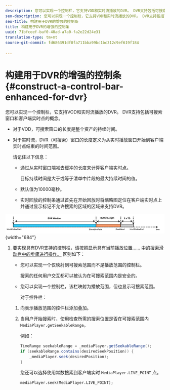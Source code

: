 ```yaml
---
description: 您可以实现一个控制栏，它支持VOD和实时流播放的DVR。 DVR支持包括可搜索窗口和客户端实时点的概念。
seo-description: 您可以实现一个控制栏，它支持VOD和实时流播放的DVR。 DVR支持包括可搜索窗口和客户端实时点的概念。
seo-title: 构建用于DVR的增强的控制条
title: 构建用于DVR的增强的控制条
uuid: 71bfceef-baf0-40ad-a7a0-fa2e22d24e31
translation-type: tm+mt
source-git-commit: fd686391df0fa711bba99bc1bc312c9ef619f184

---
```



# 构建用于DVR的增强的控制条 {#construct-a-control-bar-enhanced-for-dvr}

您可以实现一个控制栏，它支持VOD和实时流播放的DVR。 DVR支持包括可搜索窗口和客户端实时点的概念。

* 对于VOD，可搜索窗口的长度是整个资产的持续时间。
* 对于实时流，DVR（可搜索）窗口的长度定义为从实时播放窗口开始到客户端实时点结束的时间范围。

   请记住以下信息：

   * 通过从实时窗口端减去缓冲的长度来计算客户端实时点。

      目标持续时间是大于或等于清单中片段的最大持续时间的值。
   * 默认值为10000毫秒。
   * 实时回放的控制条通过首先在开始回放时将缩略图定位在客户端实时点上并通过显示标记不允许搜索的区域的区域来支持DVR。

<!--<a id="fig_37A39A28BA714BA5A2C461357ED5BD41"></a>-->

![](assets/dvr-window.PNG){width=&quot;684&quot;}

1. 要实现具有DVR支持的控制栏，请按照显示具有当前播放位置…… [中的搜索滑动栏中的步骤进行操作。](../../../tvsdk-2.7-for-android/content-playback-options/ui-configure/t-psdk-android-2.7-ui-seek-scrub-bar-display.md) 区别如下：

   * 您可以实现一个仅映射到可搜索范围而不是播放范围的控制栏。

      搜索的任何用户交互都可以被认为在可搜索范围内是安全的。
   * 您可以实现一个控制栏，该栏映射为播放范围，但也显示可搜索范围。

      对于控件栏：
   1. 向表示播放范围的控件栏添加叠加。
   1. 当用户开始搜索时，使用检查所需的搜索位置是否在可搜索范围内 `MediaPlayer.getSeekableRange`。

      例如：

      ```java
      TimeRange seekableRange = _mediaPlayer.getSeekableRange(); 
      if (seekableRange.contains(desiredSeekPosition)) { 
          _mediaPlayer.seek(desiredPosition); 
      }
      ```

      您还可以选择使用常数搜索到客户端实时 `MediaPlayer.LIVE_POINT` 点。

      ```
      mediaPlayer.seek(MediaPlayer.LIVE_POINT);
      ```


